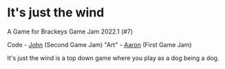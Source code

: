 # It's just the wind

A Game for Brackeys Game Jam 2022.1 (#7) 

Code - [John](https://github.com/Nhawdge) (Second Game Jam)
"Art" - [Aaron](https://github.com/aaronlael) (First Game Jam)


It's just the wind is a top down game where you play as a dog being a dog.
